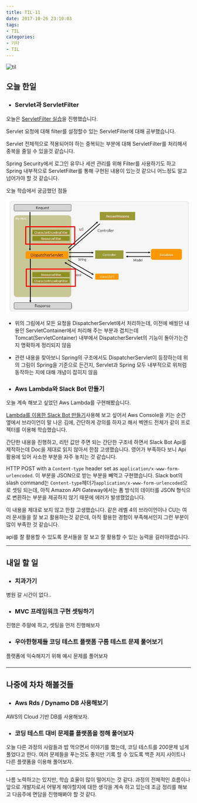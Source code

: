 ```yaml
---
title: TIL-11
date: 2017-10-26 23:10:03
tags:
- TIL
categories:
- 기타
- TIL
---
```


![til](/images/til/til.jpg)

## 오늘 한일

- ### Servlet과 ServletFilter

오늘은 [ServletFilter 실습](https://xmfpes.github.io/java/servlet-filter/)을 진행했습니다.

Servlet 요청에 대해 filter를 설정할수 있는 ServletFilter에 대해 공부했습니다.

Servlet 전체적으로 적용되어야 하는 중복되는 부분에 대해 ServletFilter를 처리해서 중복을 줄일 수 있을것 같습니다.

Spring Security에서 로그인 유무나 세션 관리를 위해 Filter를 사용하기도 하고 Spring 내부적으로 ServletFilter를 통해 구현된 내용이 있는것 같으니 어느정도 알고 넘어가야 할 것 같습니다.



오늘 학습에서 궁금했던 점들

![servlet-filter](../../images/java/servlet-filter.JPG)

- 위의 그림에서 모든 요청을 DispatcherServlet에서 처리하는데, 이전에 배웠던 내용인 ServletContainer에서 처리해 주는 부분과 겹치는데 Tomcat(ServletContainer) 내부에서 DispatcherServlet의 기능이 돌아가는건지 명확하게 정리되지 않음
- 관련 내용을 찾아보니 Spring의 구조에서도 DispatcherServlet이 등장하는데 위의 그림이 Spring을 기준으로 든건지, Servlet과 Spring 모두 내부적으로 위처럼 동작하는 지에 대해 개념이 잡히지 않음



- ### Aws Lambda와 Slack Bot 만들기


오늘 계속 해보고 싶었던 Aws Lambda를 구현해봤습니다.

[Lambda를 이용한 Slack Bot 만들기](https://xmfpes.github.io/aws/lambda/)사용해 보고 싶어서 Aws Console을 키는 순간 옆에서 브라이언이 말 나온 김에, 간단하게 강의를 하자고 해서 벡엔드 전체가 같이 프로젝터를 이용해 학습했습니다.

간단한 내용을 진행하고, 리턴 값만 주면 되는 간단한 구조네 하면서 Slack Bot Api를 제작하는데 Doc을 제대로 읽지 않아서 한참 고생했습니다. 영어가 부족하다 보니 Api 활용에 있어 사소한 부분을 자주 놓치는 것 같습니다.

HTTP POST with a `Content-type` header set as `application/x-www-form-urlencoded`. 이 부분을 JSON으로 받는 부분을 빼먹고 구현했습니다. Slack bot의 slash command는 `Content-type`헤더가`application/x-www-form-urlencoded`으로 셋팅 되는데, 아직 Amazon API Gateway에서는 폼 방식의 데이터를 JSON 형식으로 변환하는 부분을 제공하지 않기 때문에 에러가 발생했었습니다.

이 내용을 제대로 보지 않고 한참 고생했습니다. 같은 레벨 4의 브라이언이나 CU는 여러 문서들을 잘 보고 활용하는것 같은데, 아직 활용한 경험이 부족해서인지 그런 부분이 많이 부족한 것 같습니다.



api를 잘 활용할 수 있도록 문서들을 잘 보고 잘 활용할 수 있는 능력을 길러야겠습니다.



- - -
## 내일 할 일

- ### 치과가기

병원 갈 시간이 없다.. 

- ### MVC 프레임워크 구현 셋팅하기

진행은 주말에 하고, 셋팅을 먼저 진행해보자

- ### 우아한형제들 코딩 테스트 플랫폼 구름 테스트 문제 풀어보기

플랫폼에 익숙해지기 위해 예시 문제를 풀어보자



###  

------

## 나중에 차차 해볼것들


- ### Aws Rds / Dynamo DB 사용해보기

AWS의 Cloud 기반 DB를 사용해보자.


- ### 코딩 테스트 대비 문제를 플랫폼을 정해 풀어보자

오늘 다른 과정의 사람들과 밥 먹으면서 이야기를 했는데, 코딩 테스트를 200문제 넘게 풀었다고 한다. 여러 문제들을 푸는것도 좋지만 기록 할 수 있도록 백준 저지 사이트나 다른 플랫폼을 이용해 풀어보자.



------



나름 노력하고는 있지만, 학습 효율이 많이 떨어지는 것 같다. 과정의 전체적인 흐름이나 앞으로 개발자로서 어떻게 해야할지에 대한 생각을 계속 하고 있는데 조금 정리를 해보고 다음주에 면담을 진행해봐야 할 것 같다.

